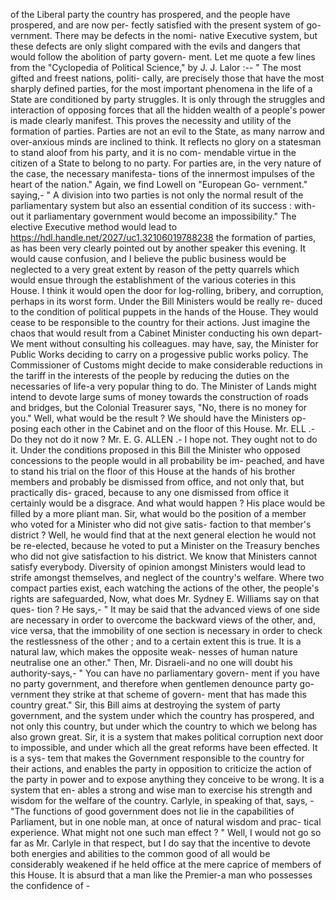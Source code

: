 of the Liberal party the country has prospered, and the people have prospered, and are now per- fectly satisfied with the present system of go- vernment. There may be defects in the nomi- native Executive system, but these defects are only slight compared with the evils and dangers that would follow the abolition of party govern- ment. Let me quote a few lines from the "Cyclopedia of Political Science," by J. J. Lalor :-- " The most gifted and freest nations, politi- cally, are precisely those that have the most sharply defined parties, for the most important phenomena in the life of a State are conditioned by party struggles. It is only through the struggles and interaction of opposing forces that all the hidden wealth of a people's power is made clearly manifest. This proves the necessity and utility of the formation of parties. Parties are not an evil to the State, as many narrow and over-anxious minds are inclined to think. It reflects no glory on a statesman to stand aloof from his party, and it is no com- mendable virtue in the citizen of a State to belong to no party. For parties are, in the very nature of the case, the necessary manifesta- tions of the innermost impulses of the heart of the nation." Again, we find Lowell on "European Go- vernment." saying,- " A division into two parties is not only the normal result of the parliamentary system but also an essential condition of its success : with- out it parliamentary government would become an impossibility." The elective Executive method would lead to https://hdl.handle.net/2027/uc1.32106019788238 the formation of parties, as has been very clearly pointed out by another speaker this evening. It would cause confusion, and I believe the public business would be neglected to a very great extent by reason of the petty quarrels which would ensue through the establishment of the various coteries in this House. I think it would open the door for log-rolling, bribery, and corruption, perhaps in its worst form. Under the Bill Ministers would be really re- duced to the condition of political puppets in the hands of the House. They would cease to be responsible to the country for their actions. Just imagine the chaos that would result from a Cabinet Minister conducting his own depart- We ment without consulting his colleagues. may have, say, the Minister for Public Works deciding to carry on a progessive public works policy. The Commissioner of Customs might decide to make considerable reductions in the tariff in the interests of the people by reducing the duties on the necessaries of life-a very popular thing to do. The Minister of Lands might intend to devote large sums of money towards the construction of roads and bridges, but the Colonial Treasurer says, "No, there is no money for you." Well, what would be the result ? We should have the Ministers op- posing each other in the Cabinet and on the floor of this House. Mr. ELL .- Do they not do it now ? Mr. E. G. ALLEN .- I hope not. They ought not to do it. Under the conditions proposed in this Bill the Minister who opposed concessions to the people would in all probability be im- peached, and have to stand his trial on the floor of this House at the hands of his brother members and probably be dismissed from office, and not only that, but practically dis- graced, because to any one dismissed from office it certainly would be a disgrace. And what would happen ? His place would be filled by a more pliant man. Sir, what would bo the position of a member who voted for a Minister who did not give satis- faction to that member's district ? Well, he would find that at the next general election he would not be re-elected, because he voted to put a Minister on the Treasury benches who did not give satisfaction to his district. We know that Ministers cannot satisfy everybody. Diversity of opinion amongst Ministers would lead to strife amongst themselves, and neglect of the country's welfare. Where two compact parties exist, each watching the actions of the other, the people's rights are safeguarded, Now, what does Mr. Sydney E. Williams say on that ques- tion ? He says,- " It may be said that the advanced views of one side are necessary in order to overcome the backward views of the other, and, vice versa, that the immobility of one section is necessary in order to check the restlessness of the other ; and to a certain extent this is true. It is a natural law, which makes the opposite weak- nesses of human nature neutralise one an other." Then, Mr. Disraeli-and no one will doubt his authority-says,- " You can have no parliamentary govern- ment if you have no party government, and therefore when gentlemen denounce party go- vernment they strike at that scheme of govern- ment that has made this country great." Sir, this Bill aims at destroying the system of party government, and the system under which the country has prospered, and not only this country, but under which the country to which we belong has also grown great. Sir, it is a system that makes political corruption next door to impossible, and under which all the great reforms have been effected. It is a sys- tem that makes the Government responsible to the country for their actions, and enables the party in opposition to criticize the action of the party in power and to expose anything they conceive to be wrong. It is a system that en- ables a strong and wise man to exercise his strength and wisdom for the welfare of the country. Carlyle, in speaking of that, says, - "The functions of good government does not lie in the capabilities of Parliament, but in one noble man, at once of natural wisdom and prac- tical experience. What might not one such man effect ? " Well, I would not go so far as Mr. Carlyle in that respect, but I do say that the incentive to devote both energies and abilities to the common good of all would be considerably weakened if he held office at the mere caprice of members of this House. It is absurd that a man like the Premier-a man who possesses the confidence of - 